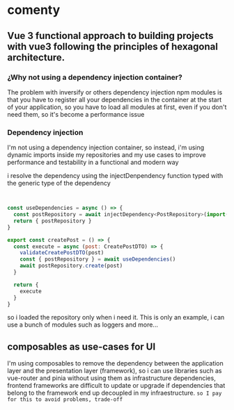 # comenty

## Vue 3 functional approach to building projects with vue3 following the principles of hexagonal architecture.
### ¿Why not using a dependency injection container?
The problem with inversify or others dependency injection npm modules is that you have to register all your dependencies in the container at the start of your application, so you have to load all modules at first, even if you don't need them, so it's become a performance issue
### Dependency injection
I'm not using a dependency injection container, so instead, i'm using dynamic imports inside my repositories and my use cases to improve performance and testability in a functional and modern way

i resolve the dependency using the injectDenpendency function typed with the generic type of the dependency
```js


const useDependencies = async () => {
  const postRepository = await injectDependency<PostRepository>(import("@/core/post/infrastructure/localStoragePostRepository"));
  return { postRepository }
}

export const createPost = () => {
  const execute = async (post: CreatePostDTO) => {
    validateCreatePostDTO(post)
    const { postRepository } = await useDependencies()
    await postRepository.create(post)
  }

  return {
    execute
  }
}
```

so i loaded the repository only when i need it. This is only an example, i can use a bunch of modules such as loggers and more...


## composables as use-cases for UI
I'm using composables to remove the dependency between the application layer and the presentation layer (framework), so i can use libraries such as vue-router and pinia without using them as infrastructure dependencies, frontend frameworks are difficult to update or upgrade if dependencies that belong to the framework end up decoupled in my infraestructure. `so I pay for this to avoid problems, trade-off`